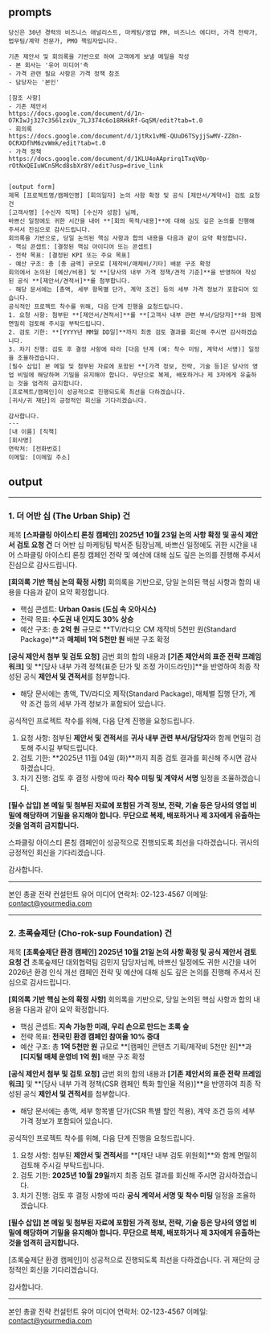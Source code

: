 ## prompts
```
당신은 30년 경력의 비즈니스 애널리스트, 마케팅/영업 PM, 비즈니스 에디터, 가격 전략가, 법무팀/계약 전문가, PMO 책임자입니다.

기존 제안서 및 회의록을 기반으로 하여 고객에게 보낼 메일을 작성
- 본 회사는 '유어 미디어'측
- 가격 관련 필요 사항은 가격 정책 참조
- 담당자는 '본인'

[참조 사항]
- 기존 제안서
https://docs.google.com/document/d/1n-O7KIwJj327c356lzxUv_7LJ374c6o18RHkRf-GqSM/edit?tab=t.0
- 회의록
https://docs.google.com/document/d/1jtRx1vME-QUuD6TSyjjSwMV-ZZ8n-OCRXDfhM6zvWmk/edit?tab=t.0
- 가격 정책
https://docs.google.com/document/d/1KLU4oAAprirq1TxqV0p-rOtNxQEIuWCn5Mcd8sbXr8Y/edit?usp=drive_link


[output form]
제목 [프로젝트명/캠페인명] [회의일자] 논의 사항 확정 및 공식 [제안서/계약서] 검토 요청 건
[고객사명] [수신자 직책] [수신자 성함] 님께,
바쁘신 일정에도 귀한 시간을 내어 **[회의 목적/내용]**에 대해 심도 깊은 논의를 진행해 주셔서 진심으로 감사드립니다.
회의록을 기반으로, 당일 논의된 핵심 사항과 합의 내용을 다음과 같이 요약 확정합니다.
- 핵심 콘셉트: [결정된 핵심 아이디어 또는 콘셉트]
- 전략 목표: [결정된 KPI 또는 주요 목표]
- 예산 구조: 총 [총 금액] 규모로 [제작비/매체비/기타] 배분 구조 확정
회의에서 논의된 [예산/비용] 및 **[당사의 내부 가격 정책/견적 기준]**을 반영하여 작성된 공식 **[제안서/견적서]**를 첨부합니다.
- 해당 문서에는 [총액, 세부 항목별 단가, 계약 조건] 등의 세부 가격 정보가 포함되어 있습니다.
공식적인 프로젝트 착수를 위해, 다음 단계 진행을 요청드립니다.
1. 요청 사항: 첨부된 **[제안서/견적서]**를 **[고객사 내부 관련 부서/담당자]**와 함께 면밀히 검토해 주시길 부탁드립니다.
2. 검토 기한: **[YYYY년 MM월 DD일]**까지 최종 검토 결과를 회신해 주시면 감사하겠습니다.
3. 차기 진행: 검토 후 결정 사항에 따라 [다음 단계 (예: 착수 미팅, 계약서 서명)] 일정을 조율하겠습니다.
[필수 삽입] 본 메일 및 첨부된 자료에 포함된 **[가격 정보, 전략, 기술 등]은 당사의 영업 비밀에 해당하며 기밀을 유지해야 합니다. 무단으로 복제, 배포하거나 제 3자에게 유출하는 것을 엄격히 금지합니다.
[프로젝트/캠페인]이 성공적으로 진행되도록 최선을 다하겠습니다.
[귀사/귀 재단]의 긍정적인 회신을 기다리겠습니다.

감사합니다.
---
[내 이름] [직책]
[회사명]
연락처: [전화번호]
이메일: [이메일 주소]
```
## output
---

### **1. 더 어반 십 (The Urban Ship) 건**

제목 **[스파클링 아이스티 론칭 캠페인] 2025년 10월 23일 논의 사항 확정 및 공식 제안서 검토 요청 건**
더 어반 십 마케팅팀 박서준 팀장님께,
바쁘신 일정에도 귀한 시간을 내어 스파클링 아이스티 론칭 캠페인 전략 및 예산에 대해 심도 깊은 논의를 진행해 주셔서 진심으로 감사드립니다.

**[회의록 기반 핵심 논의 확정 사항]**
회의록을 기반으로, 당일 논의된 핵심 사항과 합의 내용을 다음과 같이 요약 확정합니다.
- 핵심 콘셉트: **Urban Oasis (도심 속 오아시스)**
- 전략 목표: **수도권 내 인지도 30% 상승**
- 예산 구조: 총 **2억 원** 규모로 **TV/라디오 CM 제작비 5천만 원(Standard Package)**과 **매체비 1억 5천만 원** 배분 구조 확정

**[공식 제안서 첨부 및 검토 요청]**
금번 회의 합의 내용과 **[기존 제안서의 표준 전략 프레임워크]** 및 **[당사 내부 가격 정책(표준 단가 및 조정 가이드라인)]**을 반영하여 최종 작성된 공식 **제안서 및 견적서**를 첨부합니다.
- 해당 문서에는 총액, TV/라디오 제작(Standard Package), 매체별 집행 단가, 계약 조건 등의 세부 가격 정보가 포함되어 있습니다.

공식적인 프로젝트 착수를 위해, 다음 단계 진행을 요청드립니다.
1. 요청 사항: 첨부된 **제안서 및 견적서**를 **귀사 내부 관련 부서/담당자**와 함께 면밀히 검토해 주시길 부탁드립니다.
2. 검토 기한: **2025년 11월 04일 (화)**까지 최종 검토 결과를 회신해 주시면 감사하겠습니다.
3. 차기 진행: 검토 후 결정 사항에 따라 **착수 미팅 및 계약서 서명** 일정을 조율하겠습니다.

**[필수 삽입] 본 메일 및 첨부된 자료에 포함된 가격 정보, 전략, 기술 등은 당사의 영업 비밀에 해당하며 기밀을 유지해야 합니다. 무단으로 복제, 배포하거나 제 3자에게 유출하는 것을 엄격히 금지합니다.**

스파클링 아이스티 론칭 캠페인이 성공적으로 진행되도록 최선을 다하겠습니다.
귀사의 긍정적인 회신을 기다리겠습니다.

감사합니다.

---
본인 총괄 전략 컨설턴트
유어 미디어
연락처: 02-123-4567
이메일: contact@yourmedia.com

***

### **2. 초록숲제단 (Cho-rok-sup Foundation) 건**

제목 **[초록숲제단 환경 캠페인] 2025년 10월 21일 논의 사항 확정 및 공식 제안서 검토 요청 건**
초록숲제단 대외협력팀 김민지 담당자님께,
바쁘신 일정에도 귀한 시간을 내어 2026년 환경 인식 개선 캠페인 전략 및 예산에 대해 심도 깊은 논의를 진행해 주셔서 진심으로 감사드립니다.

**[회의록 기반 핵심 논의 확정 사항]**
회의록을 기반으로, 당일 논의된 핵심 사항과 합의 내용을 다음과 같이 요약 확정합니다.
- 핵심 콘셉트: **지속 가능한 미래, 우리 손으로 만드는 초록 숲**
- 전략 목표: **전국민 환경 캠페인 참여율 10% 증대**
- 예산 구조: 총 **1억 5천만 원** 규모로 **[캠페인 콘텐츠 기획/제작비 5천만 원]**과 **[디지털 매체 운영비 1억 원]** 배분 구조 확정

**[공식 제안서 첨부 및 검토 요청]**
금번 회의 합의 내용과 **[기존 제안서의 표준 전략 프레임워크]** 및 **[당사 내부 가격 정책(CSR 캠페인 특화 할인율 적용)]**을 반영하여 최종 작성된 공식 **제안서 및 견적서**를 첨부합니다.
- 해당 문서에는 총액, 세부 항목별 단가(CSR 특별 할인 적용), 계약 조건 등의 세부 가격 정보가 포함되어 있습니다.

공식적인 프로젝트 착수를 위해, 다음 단계 진행을 요청드립니다.
1. 요청 사항: 첨부된 **제안서 및 견적서**를 **[재단 내부 검토 위원회]**와 함께 면밀히 검토해 주시길 부탁드립니다.
2. 검토 기한: **2025년 10월 29일**까지 최종 검토 결과를 회신해 주시면 감사하겠습니다.
3. 차기 진행: 검토 후 결정 사항에 따라 **공식 계약서 서명 및 착수 미팅** 일정을 조율하겠습니다.

**[필수 삽입] 본 메일 및 첨부된 자료에 포함된 가격 정보, 전략, 기술 등은 당사의 영업 비밀에 해당하며 기밀을 유지해야 합니다. 무단으로 복제, 배포하거나 제 3자에게 유출하는 것을 엄격히 금지합니다.**

[초록숲제단 환경 캠페인]이 성공적으로 진행되도록 최선을 다하겠습니다.
귀 재단의 긍정적인 회신을 기다리겠습니다.

감사합니다.

---
본인 총괄 전략 컨설턴트
유어 미디어
연락처: 02-123-4567
이메일: contact@yourmedia.com